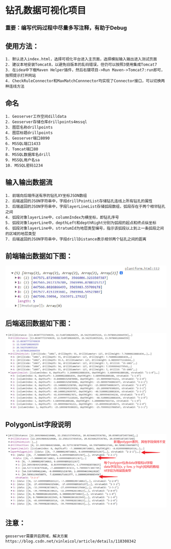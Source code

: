 # 钻孔数据可视化项目

### 重要：编写代码过程中尽量多写注释，有助于Debug

## 使用方法：
    1. 默认进入index.html，选择可视化平台进入主页面，选择模拟输入输出进入测试页面
    2. 建议本地安装Tomcat8，以避免旧版本的乱码错误，但仍可以按照3使用集成Tomcat7
    3. 在idea中下载Maven Helper插件，然后右键项目->Run Maven->Tomcat7:run即可，按照提示打开网站
    4. CheckRuleConnector和MaxMatchConnnector均实现了Connector接口，可以切换两种连线方法

## 命名
    1. Geoserver工作空间dilldata
    2. Geoserver存储仓库drillpoints4mssql
    3. 图层名称drillpoints
    4. 图层标题drillpoints
    5. Geoserver端口8090
    6. MSSQL端口1433
    7. Tomcat端口80
    8. MSSQL数据库名drill
    9. MSSQL用户名sa
    10. MSSQL密码1234

## 输入输出数据流
    1. 前端向后端传送有序的钻孔XY坐标JSON数组
    2. 后端返回的JSON字符串中，字段drillPointList存储钻孔连线上所有钻孔的属性
    3. 后端返回的JSON字符串中，字段layerLineList存储弧段数组，弧段存在于两个相邻钻孔之间
    4. 弧段对象layerLine中，columnIndex为横坐标，即钻孔序号
    5. 弧段对象layerLine中，depthLeft和depthRight分别为弧段的起点和终点纵坐标
    6. 弧段对象layerLine中，stratumId为地层类型编号，指示该弧段以上到上一条弧段之间的区域的地层类型
    7. 后端返回的JSON字符串中，字段drillDistance表示相邻两个钻孔之间的距离

## 前端输出数据如下图：
![前端输出数据结构](front.jpg)

## 后端返回数据如下图：
![SectionPloter数据结构](section.jpg)

## PolygonList字段说明
![PolygonList数据结构](polygonfield.png)

## 注意：
    geoserver需要开启跨域，解决方案https://blog.csdn.net/xinleicol/article/details/118308342
